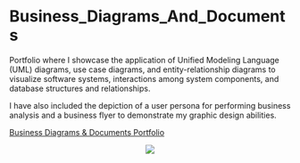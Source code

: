 # Business_Diagrams_And_Documents
Portfolio where I showcase the application of Unified Modeling Language (UML) diagrams, use case diagrams, and entity-relationship diagrams to visualize software systems, interactions among system components, and database structures and relationships. 

I have also included the depiction of a user persona for performing business analysis and a business flyer to demonstrate my graphic design abilities.

[Business Diagrams & Documents Portfolio](https://andreachristinehayes.wixsite.com/diagram-portfolio)

<div style="text-align: center;">
  <img src="https://github.com/NikkaLuna/Business_Diagrams_And_Documents/assets/94496219/19f5484f-0652-445c-bcdc-a3e25e5195ca">
</div>

